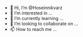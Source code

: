 - 👋 Hi, I’m @Hoseinnikvarz
- 👀 I’m interested in ...
- 🌱 I’m currently learning ...
- 💞️ I’m looking to collaborate on ...
- 📫 How to reach me ...

<!---
Hoseinnikvarz/Hoseinnikvarz is a ✨ special ✨ repository because its `README.md` (this file) appears on your GitHub profile.
You can click the Preview link to take a look at your changes.
--->
